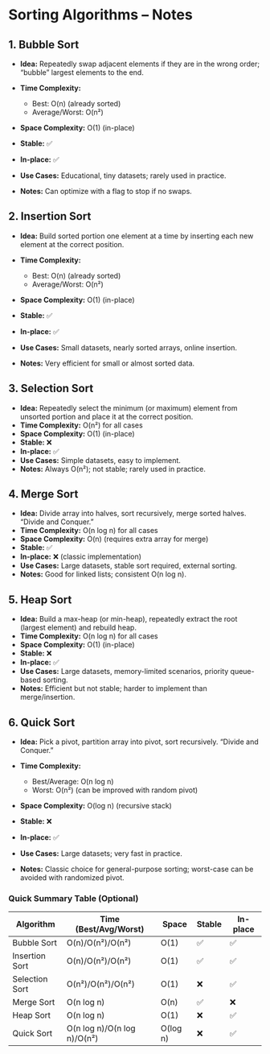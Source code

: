 # **Sorting Algorithms – Notes**


## **1. Bubble Sort**

* **Idea:** Repeatedly swap adjacent elements if they are in the wrong order; “bubble” largest elements to the end.
* **Time Complexity:**

  * Best: O(n) (already sorted)
  * Average/Worst: O(n²)
* **Space Complexity:** O(1) (in-place)
* **Stable:** ✅
* **In-place:** ✅
* **Use Cases:** Educational, tiny datasets; rarely used in practice.
* **Notes:** Can optimize with a flag to stop if no swaps.


## **2. Insertion Sort**

* **Idea:** Build sorted portion one element at a time by inserting each new element at the correct position.
* **Time Complexity:**

  * Best: O(n) (already sorted)
  * Average/Worst: O(n²)
* **Space Complexity:** O(1) (in-place)
* **Stable:** ✅
* **In-place:** ✅
* **Use Cases:** Small datasets, nearly sorted arrays, online insertion.
* **Notes:** Very efficient for small or almost sorted data.


## **3. Selection Sort**

* **Idea:** Repeatedly select the minimum (or maximum) element from unsorted portion and place it at the correct position.
* **Time Complexity:** O(n²) for all cases
* **Space Complexity:** O(1) (in-place)
* **Stable:** ❌
* **In-place:** ✅
* **Use Cases:** Simple datasets, easy to implement.
* **Notes:** Always O(n²); not stable; rarely used in practice.


## **4. Merge Sort**

* **Idea:** Divide array into halves, sort recursively, merge sorted halves. “Divide and Conquer.”
* **Time Complexity:** O(n log n) for all cases
* **Space Complexity:** O(n) (requires extra array for merge)
* **Stable:** ✅
* **In-place:** ❌ (classic implementation)
* **Use Cases:** Large datasets, stable sort required, external sorting.
* **Notes:** Good for linked lists; consistent O(n log n).


## **5. Heap Sort**

* **Idea:** Build a max-heap (or min-heap), repeatedly extract the root (largest element) and rebuild heap.
* **Time Complexity:** O(n log n) for all cases
* **Space Complexity:** O(1) (in-place)
* **Stable:** ❌
* **In-place:** ✅
* **Use Cases:** Large datasets, memory-limited scenarios, priority queue-based sorting.
* **Notes:** Efficient but not stable; harder to implement than merge/insertion.


## **6. Quick Sort**

* **Idea:** Pick a pivot, partition array into <pivot and >pivot, sort recursively. “Divide and Conquer.”
* **Time Complexity:**

  * Best/Average: O(n log n)
  * Worst: O(n²) (can be improved with random pivot)
* **Space Complexity:** O(log n) (recursive stack)
* **Stable:** ❌
* **In-place:** ✅
* **Use Cases:** Large datasets; very fast in practice.
* **Notes:** Classic choice for general-purpose sorting; worst-case can be avoided with randomized pivot.


### **Quick Summary Table (Optional)**

| Algorithm      | Time (Best/Avg/Worst)       | Space    | Stable | In-place |
| -------------- | --------------------------- | -------- | ------ | -------- |
| Bubble Sort    | O(n)/O(n²)/O(n²)            | O(1)     | ✅      | ✅        |
| Insertion Sort | O(n)/O(n²)/O(n²)            | O(1)     | ✅      | ✅        |
| Selection Sort | O(n²)/O(n²)/O(n²)           | O(1)     | ❌      | ✅        |
| Merge Sort     | O(n log n)                  | O(n)     | ✅      | ❌        |
| Heap Sort      | O(n log n)                  | O(1)     | ❌      | ✅        |
| Quick Sort     | O(n log n)/O(n log n)/O(n²) | O(log n) | ❌      | ✅        |

